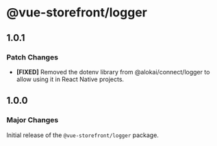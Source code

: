 # @vue-storefront/logger

## 1.0.1

### Patch Changes

- **[FIXED]** Removed the dotenv library from @alokai/connect/logger to allow using it in React Native projects.

## 1.0.0

### Major Changes

Initial release of the `@vue-storefront/logger` package.
